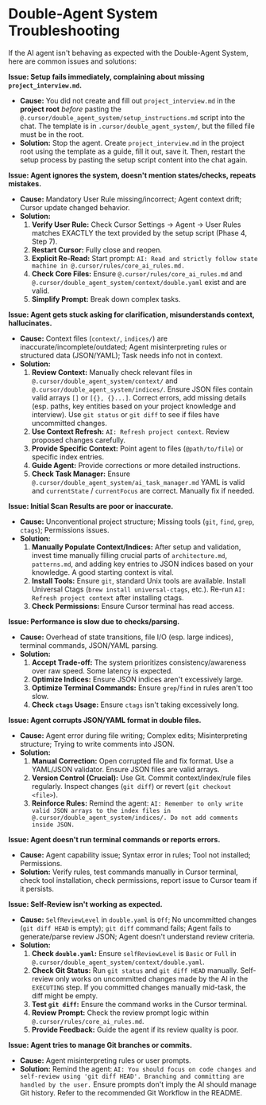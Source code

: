# Double-Agent System Troubleshooting

If the AI agent isn't behaving as expected with the Double-Agent System, here are common issues and solutions:

**Issue: Setup fails immediately, complaining about missing `project_interview.md`.**

*   **Cause:** You did not create and fill out `project_interview.md` in the **project root** *before* pasting the `@.cursor/double_agent_system/setup_instructions.md` script into the chat. The template is in `.cursor/double_agent_system/`, but the filled file must be in the root.
*   **Solution:** Stop the agent. Create `project_interview.md` in the project root using the template as a guide, fill it out, save it. Then, restart the setup process by pasting the setup script content into the chat again.

**Issue: Agent ignores the system, doesn't mention states/checks, repeats mistakes.**

*   **Cause:** Mandatory User Rule missing/incorrect; Agent context drift; Cursor update changed behavior.
*   **Solution:**
    1.  **Verify User Rule:** Check Cursor Settings -> Agent -> User Rules matches EXACTLY the text provided by the setup script (Phase 4, Step 7).
    2.  **Restart Cursor:** Fully close and reopen.
    3.  **Explicit Re-Read:** Start prompt: `AI: Read and strictly follow state machine in @.cursor/rules/core_ai_rules.md.`
    4.  **Check Core Files:** Ensure `@.cursor/rules/core_ai_rules.md` and `@.cursor/double_agent_system/context/double.yaml` exist and are valid.
    5.  **Simplify Prompt:** Break down complex tasks.

**Issue: Agent gets stuck asking for clarification, misunderstands context, hallucinates.**

*   **Cause:** Context files (`context/`, `indices/`) are inaccurate/incomplete/outdated; Agent misinterpreting rules or structured data (JSON/YAML); Task needs info not in context.
*   **Solution:**
    1.  **Review Context:** Manually check relevant files in `@.cursor/double_agent_system/context/` and `@.cursor/double_agent_system/indices/`. Ensure JSON files contain valid arrays `[]` or `[{}, {}...]`. Correct errors, add missing details (esp. paths, key entities based on your project knowledge and interview). Use `git status` or `git diff` to see if files have uncommitted changes.
    2.  **Use Context Refresh:** `AI: Refresh project context`. Review proposed changes carefully.
    3.  **Provide Specific Context:** Point agent to files (`@path/to/file`) or specific index entries.
    4.  **Guide Agent:** Provide corrections or more detailed instructions.
    5.  **Check Task Manager:** Ensure `@.cursor/double_agent_system/ai_task_manager.md` YAML is valid and `currentState` / `currentFocus` are correct. Manually fix if needed.

**Issue: Initial Scan Results are poor or inaccurate.**

*   **Cause:** Unconventional project structure; Missing tools (`git`, `find`, `grep`, `ctags`); Permissions issues.
*   **Solution:**
    1.  **Manually Populate Context/Indices:** After setup and validation, invest time manually filling crucial parts of `architecture.md`, `patterns.md`, and adding key entries to JSON indices based on your knowledge. A good starting context is vital.
    2.  **Install Tools:** Ensure `git`, standard Unix tools are available. Install Universal Ctags (`brew install universal-ctags`, etc.). Re-run `AI: Refresh project context` after installing ctags.
    3.  **Check Permissions:** Ensure Cursor terminal has read access.

**Issue: Performance is slow due to checks/parsing.**

*   **Cause:** Overhead of state transitions, file I/O (esp. large indices), terminal commands, JSON/YAML parsing.
*   **Solution:**
    1.  **Accept Trade-off:** The system prioritizes consistency/awareness over raw speed. Some latency is expected.
    2.  **Optimize Indices:** Ensure JSON indices aren't excessively large.
    3.  **Optimize Terminal Commands:** Ensure `grep`/`find` in rules aren't too slow.
    4.  **Check `ctags` Usage:** Ensure `ctags` isn't taking excessively long.

**Issue: Agent corrupts JSON/YAML format in double files.**

*   **Cause:** Agent error during file writing; Complex edits; Misinterpreting structure; Trying to write comments into JSON.
*   **Solution:**
    1.  **Manual Correction:** Open corrupted file and fix format. Use a YAML/JSON validator. Ensure JSON files are valid arrays.
    2.  **Version Control (Crucial):** Use Git. Commit context/index/rule files regularly. Inspect changes (`git diff`) or revert (`git checkout <file>`).
    3.  **Reinforce Rules:** Remind the agent: `AI: Remember to only write valid JSON arrays to the index files in @.cursor/double_agent_system/indices/. Do not add comments inside JSON.`

**Issue: Agent doesn't run terminal commands or reports errors.**

*   **Cause:** Agent capability issue; Syntax error in rules; Tool not installed; Permissions.
*   **Solution:** Verify rules, test commands manually in Cursor terminal, check tool installation, check permissions, report issue to Cursor team if it persists.

**Issue: Self-Review isn't working as expected.**

*   **Cause:** `SelfReviewLevel` in `double.yaml` is `Off`; No uncommitted changes (`git diff HEAD` is empty); `git diff` command fails; Agent fails to generate/parse review JSON; Agent doesn't understand review criteria.
*   **Solution:**
    1.  **Check `double.yaml`:** Ensure `selfReviewLevel` is `Basic` or `Full` in `@.cursor/double_agent_system/context/double.yaml`.
    2.  **Check Git Status:** Run `git status` and `git diff HEAD` manually. Self-review only works on uncommitted changes made by the AI in the `EXECUTING` step. If you committed changes manually mid-task, the diff might be empty.
    3.  **Test `git diff`:** Ensure the command works in the Cursor terminal.
    4.  **Review Prompt:** Check the review prompt logic within `@.cursor/rules/core_ai_rules.md`.
    5.  **Provide Feedback:** Guide the agent if its review quality is poor.

**Issue: Agent tries to manage Git branches or commits.**

*   **Cause:** Agent misinterpreting rules or user prompts.
*   **Solution:** Remind the agent: `AI: You should focus on code changes and self-review using 'git diff HEAD'. Branching and committing are handled by the user.` Ensure prompts don't imply the AI should manage Git history. Refer to the recommended Git Workflow in the README.